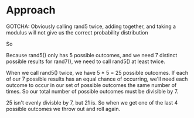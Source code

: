 # Approach

GOTCHA: Obviously calling rand5 twice, adding together, and taking a modulus will not give us the correct probability distribution

So

Because rand5() only has 5 possible outcomes, and we need 7 distinct possible results for rand7(), we need to call rand5() at least twice.

When we call rand5() twice, we have 5 * 5 = 25 possible outcomes. If each of our 7 possible results has an equal chance of occurring, we'll need each outcome
to occur in our set of possible outcomes the same number of times. So our total number of possible outcomes must be divisible by 7.

25 isn't evenly divisble by 7, but 21 is. So when we get one of the last 4 possible outcomes we throw out and roll again.
